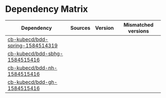 # Dependency Matrix

Dependency | Sources | Version | Mismatched versions
---------- | ------- | ------- | -------------------
[cb-kubecd/bdd-spring-1584514319](https://github.com/cb-kubecd/bdd-spring-1584514319.git) |  | []() | 
[cb-kubecd/bdd-sbhg-1584515416](https://github.com/cb-kubecd/bdd-sbhg-1584515416.git) |  | []() | 
[cb-kubecd/bdd-nh-1584515416](https://github.com/cb-kubecd/bdd-nh-1584515416.git) |  | []() | 
[cb-kubecd/bdd-gh-1584515416](https://github.com/cb-kubecd/bdd-gh-1584515416.git) |  | []() | 
